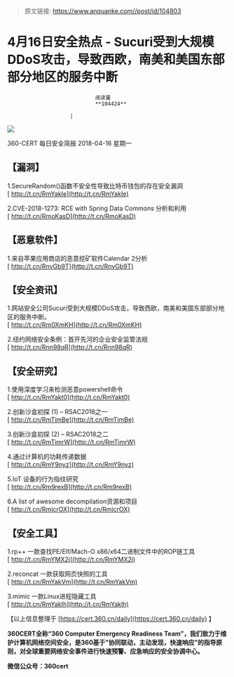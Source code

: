 > 原文链接: https://www.anquanke.com//post/id/104803 


# 4月16日安全热点 - Sucuri受到大规模DDoS攻击，导致西欧，南美和美国东部部分地区的服务中断


                                阅读量   
                                **104424**
                            
                        |
                        
                                                                                    



[![](https://p2.ssl.qhimg.com/t019d1ecf3507e37ca7.png)](https://p2.ssl.qhimg.com/t019d1ecf3507e37ca7.png)

360-CERT 每日安全简报 2018-04-16 星期一

## 【漏洞】

1.SecureRandom()函数不安全性导致比特币钱包的存在安全漏洞<br>[ http://t.cn/RmYakIe](http://t.cn/RmYakIe)



2.CVE-2018-1273: RCE with Spring Data Commons 分析和利用<br>[ http://t.cn/RmoKasD](http://t.cn/RmoKasD)



## 【恶意软件】

1.来自苹果应用商店的恶意挖矿软件Calendar 2分析<br>[ http://t.cn/RnvGb9T](http://t.cn/RnvGb9T)



## 【安全资讯】

1.网站安全公司Sucuri受到大规模DDoS攻击，导致西欧，南美和美国东部部分地区的服务中断。<br>[ http://t.cn/Rm0XmKH](http://t.cn/Rm0XmKH)



2.纽约网络安全条例：首开先河的企业安全监管法规<br>[ http://t.cn/Rnn98qR](http://t.cn/Rnn98qR)



## 【安全研究】

1.使用深度学习来检测恶意powershell命令<br>[ http://t.cn/RmYakt0](http://t.cn/RmYakt0)



2.创新沙盒初探 (1) – RSAC2018之一<br>[ http://t.cn/RmTimBe](http://t.cn/RmTimBe)



3.创新沙盒初探 (2) – RSAC2018之二<br>[ http://t.cn/RmTimrW](http://t.cn/RmTimrW)



4.通过计算机的功耗传递数据<br>[ http://t.cn/RmY9nyz](http://t.cn/RmY9nyz)



5.IoT 设备的行为指纹研究<br>[ http://t.cn/Rm9rexB](http://t.cn/Rm9rexB)



6.A list of awesome decompilation资源和项目<br>[ http://t.cn/RmjcrOX](http://t.cn/RmjcrOX)



## 【安全工具】

1.rp++ 一款查找PE/Elf/Mach-O x86/x64二进制文件中的ROP链工具<br>[ http://t.cn/RmYMX2j](http://t.cn/RmYMX2j)



2.reconcat 一款获取网页快照的工具<br>[ http://t.cn/RmYakVm](http://t.cn/RmYakVm)



3.mimic 一款Linux进程隐藏工具<br>[ http://t.cn/RmYakIh](http://t.cn/RmYakIh)



【以上信息整理于 [https://cert.360.cn/daily](https://cert.360.cn/daily) 】



**360CERT全称“360 Computer Emergency Readiness Team”，我们致力于维护计算机网络空间安全，是360基于”协同联动，主动发现，快速响应”的指导原则，对全球重要网络安全事件进行快速预警、应急响应的安全协调中心。**

**微信公众号：360cert**
